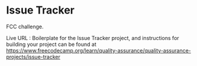 # Issue Tracker

FCC challenge.

Live URL : 
Boilerplate for the Issue Tracker project, and instructions for building your project can be found at https://www.freecodecamp.org/learn/quality-assurance/quality-assurance-projects/issue-tracker
